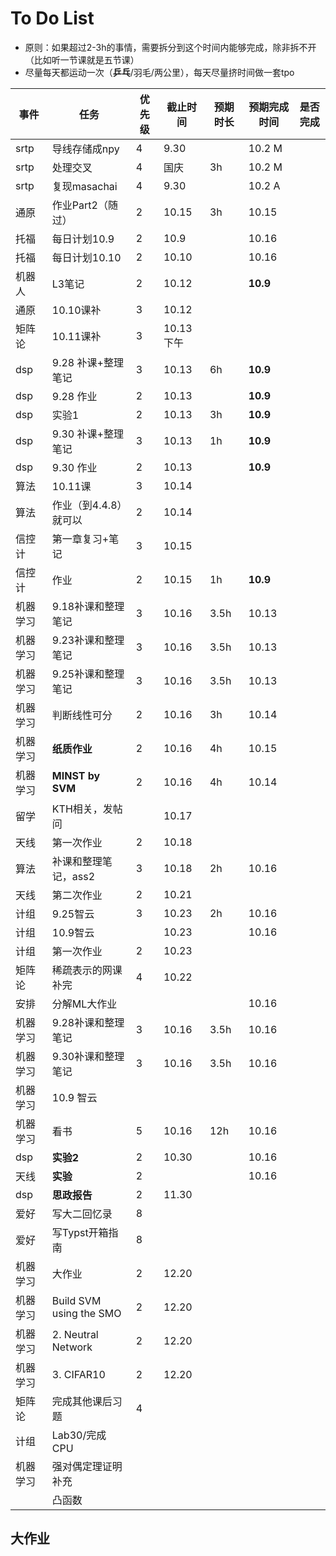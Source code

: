 # To Do List

- 原则：如果超过2-3h的事情，需要拆分到这个时间内能够完成，除非拆不开（比如听一节课就是五节课）
- 尽量每天都运动一次（**乒乓**/羽毛/两公里），每天尽量挤时间做一套tpo

| 事件   | 任务                      | 优先级 | 截止时间    | 预期时长 | 预期完成时间   | 是否完成 |
| ---- | ----------------------- | --- | ------- | ---- | -------- | ---- |
| srtp | 导线存储成npy                | 4   | 9.30    |      | 10.2 M   |      |
| srtp | 处理交叉                    | 4   | 国庆      | 3h   | 10.2 M   |      |
| srtp | 复现masachai              | 4   | 9.30    |      | 10.2 A   |      |
| 通原   | 作业Part2（随过）             | 2   | 10.15   | 3h   | 10.15    |      |
| 托福   | 每日计划10.9                | 2   | 10.9    |      | 10.16    |      |
| 托福   | 每日计划10.10               | 2   | 10.10   |      | 10.16    |      |
| 机器人  | L3笔记                    | 2   | 10.12   |      | **10.9** |      |
| 通原   | 10.10课补                 | 3   | 10.12   |      |          |      |
| 矩阵论  | 10.11课补                 | 3   | 10.13下午 |      |          |      |
| dsp  | 9.28 补课+整理笔记            | 3   | 10.13   | 6h   | **10.9** |      |
| dsp  | 9.28 作业                 | 2   | 10.13   |      | **10.9** |      |
| dsp  | 实验1                     | 2   | 10.13   | 3h   | **10.9** |      |
| dsp  | 9.30 补课+整理笔记            | 3   | 10.13   | 1h   | **10.9** |      |
| dsp  | 9.30 作业                 | 2   | 10.13   |      | **10.9** |      |
| 算法   | 10.11课                  | 3   | 10.14   |      |          |      |
| 算法   | 作业（到4.4.8）就可以           | 2   | 10.14   |      |          |      |
| 信控计  | 第一章复习+笔记                | 3   | 10.15   |      |          |      |
| 信控计  | 作业                      | 2   | 10.15   | 1h   | **10.9** |      |
| 机器学习 | 9.18补课和整理笔记             | 3   | 10.16   | 3.5h | 10.13    |      |
| 机器学习 | 9.23补课和整理笔记             | 3   | 10.16   | 3.5h | 10.13    |      |
| 机器学习 | 9.25补课和整理笔记             | 3   | 10.16   | 3.5h | 10.13    |      |
| 机器学习 | 判断线性可分                  | 2   | 10.16   | 3h   | 10.14    |      |
| 机器学习 | **纸质作业**                | 2   | 10.16   | 4h   | 10.15    |      |
| 机器学习 | **MINST by SVM**        | 2   | 10.16   | 4h   | 10.14    |      |
| 留学   | KTH相关，发帖问               |     | 10.17   |      |          |      |
| 天线   | 第一次作业                   | 2   | 10.18   |      |          |      |
| 算法   | 补课和整理笔记，ass2            | 3   | 10.18   | 2h   | 10.16    |      |
| 天线   | 第二次作业                   | 2   | 10.21   |      |          |      |
| 计组   | 9.25智云                  | 3   | 10.23   | 2h   | 10.16    |      |
| 计组   | 10.9智云                  |     | 10.23   |      | 10.16    |      |
| 计组   | 第一次作业                   | 2   | 10.23   |      |          |      |
| 矩阵论  | 稀疏表示的网课补完               | 4   | 10.22   |      |          |      |
| 安排   | 分解ML大作业                 |     |         |      | 10.16    |      |
| 机器学习 | 9.28补课和整理笔记             | 3   | 10.16   | 3.5h | 10.16    |      |
| 机器学习 | 9.30补课和整理笔记             | 3   | 10.16   | 3.5h | 10.16    |      |
| 机器学习 | 10.9 智云                 |     |         |      |          |      |
| 机器学习 | 看书                      | 5   | 10.16   | 12h  | 10.16    |      |
| dsp  | **实验2**                 | 2   | 10.30   |      | 10.16    |      |
| 天线   | **实验**                  | 2   |         |      | 10.16    |      |
| dsp  | **思政报告**                | 2   | 11.30   |      |          |      |
| 爱好   | 写大二回忆录                  | 8   |         |      |          |      |
| 爱好   | 写Typst开箱指南              | 8   |         |      |          |      |
| 机器学习 | 大作业                     | 2   | 12.20   |      |          |      |
| 机器学习 | Build SVM using the SMO | 2   | 12.20   |      |          |      |
| 机器学习 | 2. Neutral Network      | 2   | 12.20   |      |          |      |
| 机器学习 | 3. CIFAR10              | 2   | 12.20   |      |          |      |
| 矩阵论  | 完成其他课后习题                | 4   |         |      |          |      |
| 计组   | Lab30/完成CPU             |     |         |      |          |      |
| 机器学习 | 强对偶定理证明补充               |     |         |      |          |      |
|      | 凸函数                     |     |         |      |          |      |

## 大作业
